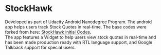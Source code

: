 # StockHawk
<p>
    Developed as part of Udacity Android Nanodegree Program. The android app helps users track Stock Quotes in real-time. The base codes were forked from here: 
    <a href="https://github.com/udacity/StockHawk">StockHawk initial Codes</a>.
    <br />
    The app features a Widget to help users view stock quotes in real-time and has been made production ready with RTL language support, and Google Talkback support for special users.
</p>
